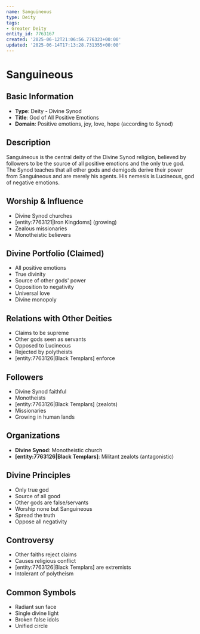 ```yaml
---
name: Sanguineous
type: Deity
tags:
- Greater Deity
entity_id: 7763167
created: '2025-06-12T21:06:56.776323+00:00'
updated: '2025-06-14T17:13:28.731355+00:00'
---
```


# Sanguineous

## Basic Information
- **Type**: Deity - Divine Synod
- **Title**: God of All Positive Emotions
- **Domain**: Positive emotions, joy, love, hope (according to Synod)

## Description
Sanguineous is the central deity of the Divine Synod religion, believed by followers to be the source of all positive emotions and the only true god. The Synod teaches that all other gods and demigods derive their power from Sanguineous and are merely his agents. His nemesis is Lucineous, god of negative emotions.

## Worship & Influence
- Divine Synod churches
- [entity:7763121|Iron Kingdoms] (growing)
- Zealous missionaries
- Monotheistic believers

## Divine Portfolio (Claimed)
- All positive emotions
- True divinity
- Source of other gods' power
- Opposition to negativity
- Universal love
- Divine monopoly

## Relations with Other Deities
- Claims to be supreme
- Other gods seen as servants
- Opposed to Lucineous
- Rejected by polytheists
- [entity:7763126|Black Templars] enforce

## Followers
- Divine Synod faithful
- Monotheists
- [entity:7763126|Black Templars] (zealots)
- Missionaries
- Growing in human lands

## Organizations
- **Divine Synod**: Monotheistic church
- **[entity:7763126|Black Templars]**: Militant zealots (antagonistic)

## Divine Principles
- Only true god
- Source of all good
- Other gods are false/servants
- Worship none but Sanguineous
- Spread the truth
- Oppose all negativity

## Controversy
- Other faiths reject claims
- Causes religious conflict
- [entity:7763126|Black Templars] are extremists
- Intolerant of polytheism

## Common Symbols
- Radiant sun face
- Single divine light
- Broken false idols
- Unified circle